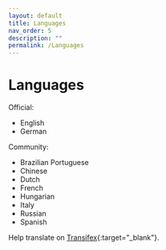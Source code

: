 ```yaml
---
layout: default
title: Languages
nav_order: 5
description: ""
permalink: /Languages
---
```


# Languages

Official:
- English
- German

Community:
- Brazilian Portuguese
- Chinese
- Dutch
- French
- Hungarian
- Italy
- Russian
- Spanish

Help translate on [Transifex](https://www.transifex.com/BornToBeRoot/NETworkManager){:target="_blank"}.
